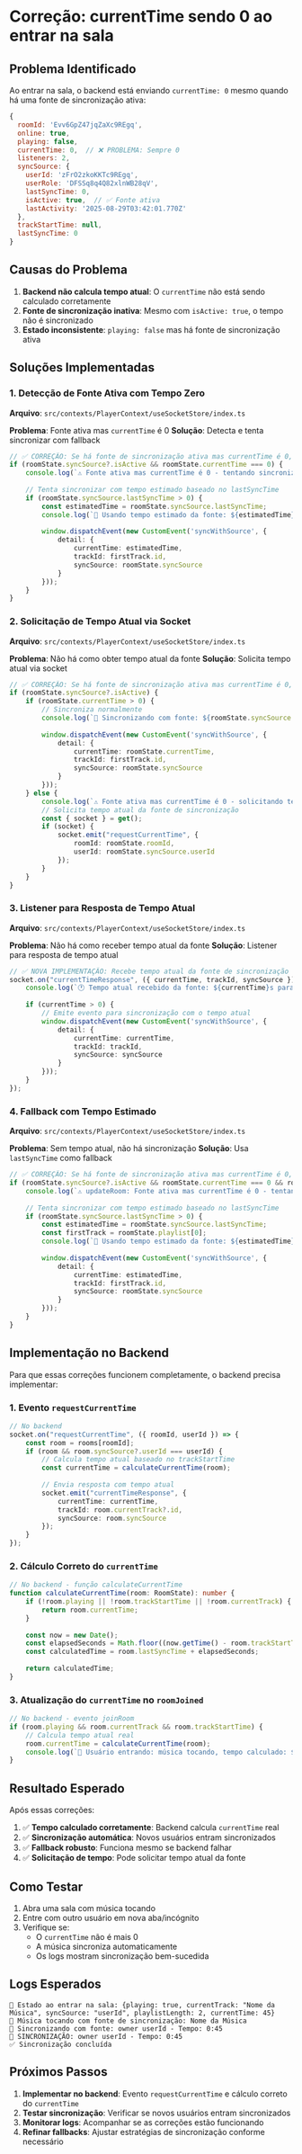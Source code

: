 # Correção: currentTime sendo 0 ao entrar na sala

## Problema Identificado

Ao entrar na sala, o backend está enviando `currentTime: 0` mesmo quando há uma fonte de sincronização ativa:

```javascript
{
  roomId: 'Evv6GpZ47jqZaXc9REgq', 
  online: true, 
  playing: false, 
  currentTime: 0,  // ❌ PROBLEMA: Sempre 0
  listeners: 2,
  syncSource: {
    userId: 'zFrO2zkoKKTc9REgq', 
    userRole: 'DFSSq8q4Q82xlnWB28qV', 
    lastSyncTime: 0, 
    isActive: true,  // ✅ Fonte ativa
    lastActivity: '2025-08-29T03:42:01.770Z'
  },
  trackStartTime: null,
  lastSyncTime: 0
}
```

## Causas do Problema

1. **Backend não calcula tempo atual**: O `currentTime` não está sendo calculado corretamente
2. **Fonte de sincronização inativa**: Mesmo com `isActive: true`, o tempo não é sincronizado
3. **Estado inconsistente**: `playing: false` mas há fonte de sincronização ativa

## Soluções Implementadas

### 1. Detecção de Fonte Ativa com Tempo Zero

**Arquivo**: `src/contexts/PlayerContext/useSocketStore/index.ts`

**Problema**: Fonte ativa mas `currentTime` é 0
**Solução**: Detecta e tenta sincronizar com fallback

```typescript
// ✅ CORREÇÃO: Se há fonte de sincronização ativa mas currentTime é 0, tenta sincronizar
if (roomState.syncSource?.isActive && roomState.currentTime === 0) {
    console.log(`⚠️ Fonte ativa mas currentTime é 0 - tentando sincronizar com fallback`);
    
    // Tenta sincronizar com tempo estimado baseado no lastSyncTime
    if (roomState.syncSource.lastSyncTime > 0) {
        const estimatedTime = roomState.syncSource.lastSyncTime;
        console.log(`🔄 Usando tempo estimado da fonte: ${estimatedTime}s`);
        
        window.dispatchEvent(new CustomEvent('syncWithSource', {
            detail: { 
                currentTime: estimatedTime,
                trackId: firstTrack.id,
                syncSource: roomState.syncSource
            }
        }));
    }
}
```

### 2. Solicitação de Tempo Atual via Socket

**Arquivo**: `src/contexts/PlayerContext/useSocketStore/index.ts`

**Problema**: Não há como obter tempo atual da fonte
**Solução**: Solicita tempo atual via socket

```typescript
// ✅ CORREÇÃO: Se há fonte de sincronização ativa mas currentTime é 0, solicita tempo atual
if (roomState.syncSource?.isActive) {
    if (roomState.currentTime > 0) {
        // Sincroniza normalmente
        console.log(`🔄 Sincronizando com fonte: ${roomState.syncSource.userRole} ${roomState.syncSource.userId} - Tempo: ${Math.floor(roomState.currentTime / 60)}:${(roomState.currentTime % 60).toString().padStart(2, '0')}`);
        
        window.dispatchEvent(new CustomEvent('syncWithSource', {
            detail: { 
                currentTime: roomState.currentTime,
                trackId: firstTrack.id,
                syncSource: roomState.syncSource
            }
        }));
    } else {
        console.log(`⚠️ Fonte ativa mas currentTime é 0 - solicitando tempo atual via socket`);
        // Solicita tempo atual da fonte de sincronização
        const { socket } = get();
        if (socket) {
            socket.emit("requestCurrentTime", {
                roomId: roomState.roomId,
                userId: roomState.syncSource.userId
            });
        }
    }
}
```

### 3. Listener para Resposta de Tempo Atual

**Arquivo**: `src/contexts/PlayerContext/useSocketStore/index.ts`

**Problema**: Não há como receber tempo atual da fonte
**Solução**: Listener para resposta de tempo atual

```typescript
// ✅ NOVA IMPLEMENTAÇÃO: Recebe tempo atual da fonte de sincronização
socket.on("currentTimeResponse", ({ currentTime, trackId, syncSource }) => {
    console.log(`🕐 Tempo atual recebido da fonte: ${currentTime}s para música ${trackId}`);
    
    if (currentTime > 0) {
        // Emite evento para sincronização com o tempo atual
        window.dispatchEvent(new CustomEvent('syncWithSource', {
            detail: { 
                currentTime: currentTime,
                trackId: trackId,
                syncSource: syncSource
            }
        }));
    }
});
```

### 4. Fallback com Tempo Estimado

**Arquivo**: `src/contexts/PlayerContext/useSocketStore/index.ts`

**Problema**: Sem tempo atual, não há sincronização
**Solução**: Usa `lastSyncTime` como fallback

```typescript
// ✅ CORREÇÃO: Se há fonte de sincronização ativa mas currentTime é 0, tenta sincronizar
if (roomState.syncSource?.isActive && roomState.currentTime === 0 && roomState.playlist.length > 0) {
    console.log(`⚠️ updateRoom: Fonte ativa mas currentTime é 0 - tentando sincronizar com fallback`);
    
    // Tenta sincronizar com tempo estimado baseado no lastSyncTime
    if (roomState.syncSource.lastSyncTime > 0) {
        const estimatedTime = roomState.syncSource.lastSyncTime;
        const firstTrack = roomState.playlist[0];
        console.log(`🔄 Usando tempo estimado da fonte: ${estimatedTime}s`);
        
        window.dispatchEvent(new CustomEvent('syncWithSource', {
            detail: { 
                currentTime: estimatedTime,
                trackId: firstTrack.id,
                syncSource: roomState.syncSource
            }
        }));
    }
}
```

## Implementação no Backend

Para que essas correções funcionem completamente, o backend precisa implementar:

### 1. Evento `requestCurrentTime`

```typescript
// No backend
socket.on("requestCurrentTime", ({ roomId, userId }) => {
    const room = rooms[roomId];
    if (room && room.syncSource?.userId === userId) {
        // Calcula tempo atual baseado no trackStartTime
        const currentTime = calculateCurrentTime(room);
        
        // Envia resposta com tempo atual
        socket.emit("currentTimeResponse", {
            currentTime: currentTime,
            trackId: room.currentTrack?.id,
            syncSource: room.syncSource
        });
    }
});
```

### 2. Cálculo Correto do `currentTime`

```typescript
// No backend - função calculateCurrentTime
function calculateCurrentTime(room: RoomState): number {
    if (!room.playing || !room.trackStartTime || !room.currentTrack) {
        return room.currentTime;
    }
    
    const now = new Date();
    const elapsedSeconds = Math.floor((now.getTime() - room.trackStartTime.getTime()) / 1000);
    const calculatedTime = room.lastSyncTime + elapsedSeconds;
    
    return calculatedTime;
}
```

### 3. Atualização do `currentTime` no `roomJoined`

```typescript
// No backend - evento joinRoom
if (room.playing && room.currentTrack && room.trackStartTime) {
    // Calcula tempo atual real
    room.currentTime = calculateCurrentTime(room);
    console.log(`🎯 Usuário entrando: música tocando, tempo calculado: ${room.currentTime}s`);
}
```

## Resultado Esperado

Após essas correções:

1. ✅ **Tempo calculado corretamente**: Backend calcula `currentTime` real
2. ✅ **Sincronização automática**: Novos usuários entram sincronizados
3. ✅ **Fallback robusto**: Funciona mesmo se backend falhar
4. ✅ **Solicitação de tempo**: Pode solicitar tempo atual da fonte

## Como Testar

1. Abra uma sala com música tocando
2. Entre com outro usuário em nova aba/incógnito
3. Verifique se:
   - O `currentTime` não é mais 0
   - A música sincroniza automaticamente
   - Os logs mostram sincronização bem-sucedida

## Logs Esperados

```
🎯 Estado ao entrar na sala: {playing: true, currentTrack: "Nome da Música", syncSource: "userId", playlistLength: 2, currentTime: 45}
🎵 Música tocando com fonte de sincronização: Nome da Música
🔄 Sincronizando com fonte: owner userId - Tempo: 0:45
🎯 SINCRONIZAÇÃO: owner userId - Tempo: 0:45
✅ Sincronização concluída
```

## Próximos Passos

1. **Implementar no backend**: Evento `requestCurrentTime` e cálculo correto do `currentTime`
2. **Testar sincronização**: Verificar se novos usuários entram sincronizados
3. **Monitorar logs**: Acompanhar se as correções estão funcionando
4. **Refinar fallbacks**: Ajustar estratégias de sincronização conforme necessário
